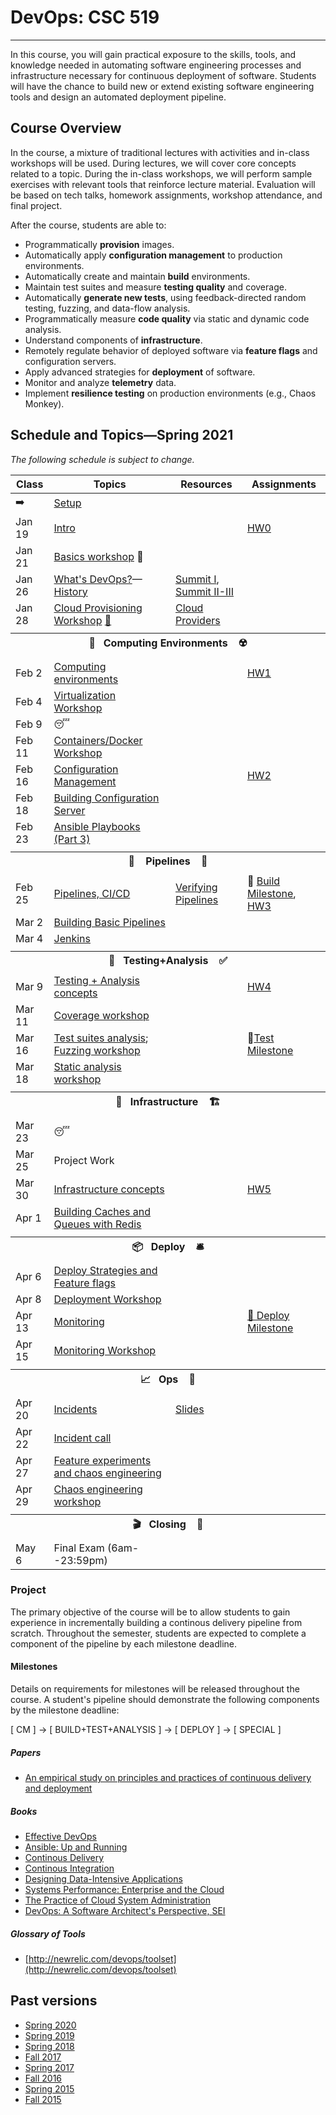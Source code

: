 # DevOps: CSC 519
-------------------------

In this course, you will gain practical exposure to the skills, tools, and knowledge needed in automating software engineering processes and infrastructure necessary for continuous deployment of software. Students will have the chance to build new or extend existing software engineering tools and design an automated deployment pipeline.

## Course Overview

In the course, a mixture of traditional lectures with activities and in-class workshops will be used.  During lectures, we will cover core concepts related to a topic. During the in-class workshops, we will perform sample exercises with relevant tools that reinforce lecture material.  Evaluation will be based on tech talks, homework assignments, workshop attendance, and final project.

After the course, students are able to:

* Programmatically **provision** images.
* Automatically apply **configuration management** to production environments.
* Automatically create and maintain **build** environments.
* Maintain test suites and measure **testing quality** and coverage.
* Automatically **generate new tests**, using feedback-directed random testing, fuzzing, and data-flow analysis.
* Programmatically measure **code quality** via static and dynamic code analysis.
* Understand components of **infrastructure**.
* Remotely regulate behavior of deployed software via **feature flags** and configuration servers.
* Apply advanced strategies for **deployment** of software.
* Monitor and analyze **telemetry** data.
* Implement **resilience testing** on production environments (e.g., Chaos Monkey).

## Schedule and Topics—Spring 2021

*The following schedule is subject to change.*

<!-- 
Jan 19 (HW0)
Jan 21 
Jan 26 
Jan 28

Feb 2 Computing Environments [M1] (HW1) 
Feb 4
Feb 11  
Feb 16
Feb 18

Feb 23 Pipelines (M2) HW2
Feb 25
Mar 2
Mar 4

Mar 9  Test  HW3
Mar 11
Mar 16
Mar 18

Mar 23 Infrastructure (M3) HW4 
Mar 25
Mar 30
Apr 1

Apr 6  Deploy HW5
Apr 8
Apr 13
Apr 15

Apr 20  Ops/Chaos
Apr 22
Apr 27
Apr 29

May 6 (Thursday) Exam -->

| Class    | Topics                           |  Resources | Assignments       |
|----------|----------------------------------|------------| ----------------  |
|  ➡️      | [Setup](Boot.md) 
| Jan 19  | [Intro](https://drive.google.com/file/d/1ieVJug_pqDZjZyATphZ6s16c2oNVhxGc/view?usp=sharing) | | [HW0](HW/HW0-Z.md) 
| Jan 21  | [Basics workshop](https://github.com/chrisparnin/EngineeringBasics) 🥾 
| Jan 26  | [What's DevOps?](https://drive.google.com/file/d/195ZTHWSdExT4crsfm7K47N6Fk5BqP8Bn/view?usp=sharing)—[History](https://drive.google.com/file/d/1vUti511jC2R9zXTlSgpw6Ssx7JrP8IrO/view?usp=sharing) | [Summit I](https://github.com/CSC-DevOps/Course/blob/master/Readings/AdagesI.pdf), [Summit II-III](https://github.com/CSC-DevOps/Course/blob/master/Readings/CACM_DevOps.pdf)  |
| Jan 28  | [Cloud Provisioning Workshop](https://github.com/CSC-DevOps/Provision) [📓](https://docable.cloud/chrisparnin/notebooks/provision/do.md) | [Cloud Providers](HW/Cloud-Providers.md) 
| <tr><th colspan=4> 🧱&nbsp;&nbsp;&nbsp;Computing Environments&nbsp;&nbsp;&nbsp; ☢️</th></tr> |
| Feb 2  | [Computing environments](https://drive.google.com/file/d/1JHVo22qVY1H6pm71aDhByaLCh5eYSnhR/view?usp=sharing) | | [HW1](HW/HW1-V.md)
| Feb 4  | [Virtualization Workshop](https://github.com/CSC-DevOps/VM)
| Feb 9   | 😴
| Feb 11  | [Containers/Docker Workshop](https://github.com/CSC-DevOps/Containers)
| Feb 16  | [Configuration Management](https://drive.google.com/file/d/1UXvPSku5R2_Ls_Hl75ukHJ53OtWOjpBF/view?usp=sharing) | | [HW2](HW/HW2-cm.md)
| Feb 18  | [Building Configuration Server](https://github.com/CSC-DevOps/CM)
| Feb 23  | [Ansible Playbooks (Part 3)](https://github.com/CSC-DevOps/CM/blob/master/Playbooks.md)
| <tr><th colspan=4> 🚰 &nbsp;&nbsp;&nbsp;Pipelines&nbsp;&nbsp;&nbsp; 🚀</th></tr> |
| Feb 25  | [Pipelines, CI/CD](https://drive.google.com/file/d/110EJzu-hNUOxDIhmjftraqo68RRvFhC-/view?usp=sharing) | [Verifying Pipelines](Readings/DesirableProperties.pdf) | 💎 [Build Milestone](Project/Pipeline1.md), [HW3](HW/HW3-P.md)
| Mar 2   | [Building Basic Pipelines](https://github.com/CSC-DevOps/Pipelines)
| Mar 4   | [Jenkins](https://github.com/CSC-DevOps/Jenkins)
| <tr><th colspan=4> 🧪&nbsp;&nbsp;&nbsp;Testing+Analysis&nbsp;&nbsp;&nbsp; ✅</th></tr> |
| Mar 9   | [Testing + Analysis concepts](https://drive.google.com/file/d/1Pw3Yxlu0lFxfnIGYHK9jKBj1tHmMd8gG/view?usp=sharing) | | [HW4](HW/HW4-TA.md)
| Mar 11   | [Coverage workshop](https://github.com/CSC-DevOps/TestNAnalysis) 
| Mar 16   | [Test suites analysis](https://github.com/CSC-DevOps/TestSuites); [Fuzzing workshop](https://github.com/CSC-DevOps/Fuzzing)  | | 💎[Test Milestone](Project/Pipeline2.md)
| Mar 18   | [Static analysis workshop](https://github.com/CSC-DevOps/Complexity)
| <tr><th colspan=4> 🚧&nbsp;&nbsp;&nbsp;Infrastructure&nbsp;&nbsp;&nbsp; 🏗️</th></tr> |
| Mar 23  | 😴           | | 
| Mar 25  | Project Work
| Mar 30  | [Infrastructure concepts](https://drive.google.com/file/d/1-59EGq1SAsbHWCFiQ7r5nqgxdI6XzKpV/view?usp=sharing) | | [HW5](HW/HW5-infra.md)
| Apr 1   | [Building Caches and Queues with Redis](https://github.com/CSC-DevOps/Caches)
| <tr><th colspan=4> 📦&nbsp;&nbsp;&nbsp;Deploy&nbsp;&nbsp;&nbsp; 🛎️</th></tr> |
| Apr 6   | [Deploy Strategies and Feature flags](https://drive.google.com/file/d/1kDEL9Kvzxr8HdaJkBfG8DVJryan_wRuv/view?usp=sharing) | |  
| Apr 8    | [Deployment Workshop](https://github.com/CSC-DevOps/Deployment)
| Apr 13    | [Monitoring](https://drive.google.com/file/d/1YKw_rom7h0Tw7YHWPhlSQRV_mgr5mM0q/view?usp=sharing) | | [💎 Deploy Milestone](Project/Pipeline3.md)
| Apr 15    | [Monitoring Workshop](https://github.com/CSC-DevOps/Monitoring)
| <tr><th colspan=4> 📈&nbsp;&nbsp;&nbsp;Ops&nbsp;&nbsp;&nbsp; 🧯</th></tr> |
| Apr 20   | [Incidents](https://learning.acm.org/techtalks/reliability) | [Slides](https://learning.acm.org/binaries/content/assets/leaning-center/webinar-slides/2020/oops_techtalk_lorinhochstein_slides.pdf) |
| Apr 22   | [Incident call](https://www.pagerduty.com/blog/incident-response-reenactment/)
| Apr 27   | [Feature experiments and chaos engineering](https://drive.google.com/file/d/14lUcOLnwd6JmY1Iuc_oSLc75Fbsrc1mN/view?usp=sharing)
| Apr 29   | [Chaos engineering workshop](https://github.com/CSC-DevOps/Chaos)
| <tr><th colspan=4> 🎬&nbsp;&nbsp;&nbsp;Closing&nbsp;&nbsp;&nbsp; 💯</th></tr> |
| May 6    | Final Exam (6am--23:59pm) |          |                   |

### Project

The primary objective of the course will be to allow students to gain experience in incrementally building a continous delivery pipeline from scratch.  Throughout the semester, students are expected to complete a component of the pipeline by each milestone deadline.

#### Milestones

Details on requirements for milestones will be released throughout the course.  A student's pipeline should demonstrate the following components by the milestone deadline:

[ CM ] -> [ BUILD+TEST+ANALYSIS ] -> [ DEPLOY ] -> [ SPECIAL ]

##### Papers

* [An empirical study on principles and practices of continuous delivery and deployment](https://peerj.com/preprints/1889.pdf)

##### Books

* [Effective DevOps](https://www.amazon.com/Effective-DevOps-Building-Collaboration-Affinity/dp/1491926309)
* [Ansible: Up and Running](http://www.ansiblebook.com/)
* [Continous Delivery](http://continuousdelivery.com/)
* [Continous Integration](http://www.amazon.com/Continuous-Integration-Improving-Software-Reducing/dp/0321336380)
* [Designing Data-Intensive Applications](http://dataintensive.net/)
* [Systems Performance: Enterprise and the Cloud](http://www.brendangregg.com/sysperfbook.html)
* [The Practice of Cloud System Administration](http://the-cloud-book.com/)
* [DevOps: A Software Architect's Perspective, SEI](http://www.amazon.com/DevOps-Software-Architects-Perspective-Engineering/dp/0134049845)

##### Glossary of Tools

* [http://newrelic.com/devops/toolset](http://newrelic.com/devops/toolset)

## Past versions

* [Spring 2020](https://github.com/CSC-DevOps/Course/tree/Spring2020)
* [Spring 2019](https://github.com/CSC-DevOps/Course/tree/Spring2019)
* [Spring 2018](https://github.com/CSC-DevOps/Course/tree/Spring2018)
* [Fall 2017](https://github.com/CSC-DevOps/Course/tree/Fall2017)
* [Spring 2017](https://github.com/CSC-DevOps/Course/tree/Spring2017)
* [Fall 2016](https://github.com/CSC-DevOps/Course/tree/Fall2016)
* [Spring 2015 ](https://github.com/CSC-DevOps/Course/tree/Spring2015)
* [Fall 2015 ](https://github.com/CSC-DevOps/Course/tree/Fall2015)

